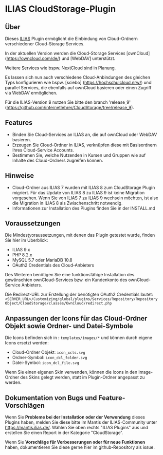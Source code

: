 # ILIAS CloudStorage-Plugin

## Über

Dieses [ILIAS](https://www.ilias.de) Plugin ermöglicht die Einbindung von Cloud-Ordnern verschiedener Cloud-Storage Services. 

In der aktuellen Version werden die Cloud-Storage Services [ownCloud] (https://owncloud.com/de/) und [WebDAV] unterstützt.

Weitere Services wie bspw. NextCloud sind in Planung.

Es lassen sich nun auch verschiedene Cloud-Anbindungen des gleichen Typs konfigurieren wie bspw. [sciebo] (https://hochschulcloud.nrw/) und parallel Services, die ebenfalls auf ownCloud basieren oder einen Zugriff via WebDAV ermöglichen.

Für die ILIAS-Version 9 nutzen Sie bitte den branch 'release_9' (https://github.com/internetlehrer/CloudStorage/tree/release_9).

## Features

- Binden Sie Cloud-Services an ILIAS an, die auf ownCloud oder WebDAV basieren.
- Erzeugen Sie Cloud-Ordner in ILIAS, verknüpfen diese mit Basisordnern Ihres Cloud-Service Accounts.
- Bestimmen Sie, welche Nutzenden in Kursen und Gruppen wie auf Inhalte des Cloud-Ordners zugreifen können.

## Hinweise

- Cloud-Ordner aus ILIAS 7 wurden mit ILIAS 8 zum CloudStorage Plugin migriert. Für das Update von ILIAS 8 zu ILIAS 9 ist keine Migration vorgesehen. Wenn Sie von ILIAS 7 zu ILIAS 9 wechseln möchten, ist also die Migration in ILIAS 8 als Zwischenschritt notwendig.
- Informationen zur Installation des Plugins finden Sie in der INSTALL.md

## Voraussetzungen

Die Mindestvoraussetzungen, mit denen das Plugin getestet wurde, finden Sie hier im Überblick:

- ILIAS 9.x
- PHP 8.2.x
- MySQL 5.7 oder MariaDB 10.8
- OAuth2 Credentials des Cloud-Anbieters

Des Weiteren benötigen Sie eine funktionsfähige Installation des gewünschten ownCloud-Services bzw. ein Kundenkonto des ownCloud-Service Anbieters.

Die Redirect-URL zur Erstellung der benötigten OAuth2 Credentials lautet: `<SERVER_URL>/Customizing/global/plugins/Services/Repository/RepositoryObject/CloudStorage/classes/OwnCloud/redirect.php`

## Anpassungen der Icons für das Cloud-Ordner Objekt sowie Ordner- und Datei-Symbole

Die Icons befinden sich in : `templates/images/*` und können durch eigene Icons ersetzt werden:

- Cloud-Ordner Objekt: `icon_xcls.svg`
- Ordner-Symbol: `icon_dcl_folder.svg`
- Datei-Symbol: `icon_dcl_file.svg`

Wenn Sie einen eigenen Skin verwenden, können die Icons in den Image-Ordner des Skins gelegt werden, statt im Plugin-Ordner angepasst zu werden.

## Dokumentation von Bugs und Feature-Vorschlägen

Wenn Sie **Probleme bei der Installation oder der Verwendung** dieses Plugins haben, melden Sie diese bitte im Mantis der ILIAS-Community unter https://mantis.ilias.de/. Wählen Sie oben rechts "ILIAS Plugins" aus und erstellen Sie einen Report in der Kategorie "CloudStorage".

Wenn Sie **Vorschläge für Verbesserungen oder für neue Funktionen** haben, dokumentieren Sie diese gerne hier im github-Repository als issue.